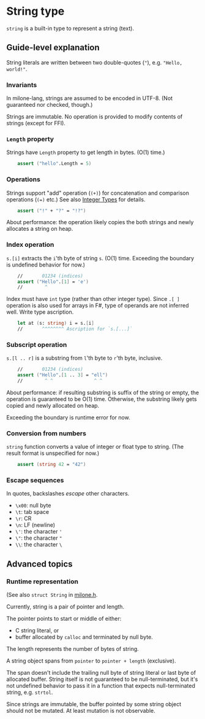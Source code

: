 # String type

`string` is a built-in type to represent a string (text).

## Guide-level explanation

String literals are written between two double-quotes (`"`), e.g. `"Hello, world!"`.

### Invariants

In milone-lang, strings are assumed to be encoded in UTF-8. (Not guaranteed nor checked, though.)

Strings are immutable. No operation is provided to modify contents of strings (except for FFI).

### `Length` property

Strings have `Length` property to get length in bytes. (O(1) time.)

```fsharp
    assert ("hello".Length = 5)
```

### Operations

Strings support "add" operation (`(+)`) for concatenation and comparison operations (`(=)` etc.) See also [Integer Types](./integer_types.md) for details.

```fsharp
    assert ("!" + "?" = "!?")
```

About performance: the operation likely copies the both strings and newly allocates a string on heap.

### Index operation

`s.[i]` extracts the `i`'th byte of string `s`. (O(1) time. Exceeding the boundary is undefined behavior for now.)

```fsharp
    //       01234 (indices)
    assert ("Hello".[1] = 'e')
    //        ^
```

Index must have `int` type (rather than other integer type). Since `.[ ]` operation is also used for arrays in F#, type of operands are not inferred well. Write type ascription.

```fsharp
    let at (s: string) i = s.[i]
    //       ^^^^^^^^ Ascription for `s.[...]`
```

### Subscript operation

`s.[l .. r]` is a substring from `l`'th byte to `r`'th byte, inclusive.

```fsharp
    //       01234 (indices)
    assert ("Hello".[1 .. 3] = "ell")
    //        ^ ^               ^ ^
```

About performance: if resulting substring is suffix of the string or empty, the operation is guaranteed to be O(1) time. Otherwise, the substring likely gets copied and newly allocated on heap.

Exceeding the boundary is runtime error for now.

### Conversion from numbers

`string` function converts a value of integer or float type to string. (The result format is unspecified for now.)

```fsharp
    assert (string 42 = "42")
```

### Escape sequences

In quotes, backslashes *escape* other characters.

- `\x00`: null byte
- `\t`: tab space
- `\r`: CR
- `\n`: LF (newline)
- `\'`: the character `'`
- `\"`: the character `"`
- `\\`: the character `\`

## Advanced topics

### Runtime representation

(See also `struct String` in [milone.h](../../runtime/milone.h).

Currently, string is a pair of pointer and length.

The pointer points to start or middle of either:

- C string literal, or
- buffer allocated by `calloc` and terminated by null byte.

The length represents the number of bytes of string.

A string object spans from `pointer` to `pointer + length` (exclusive).

The span doesn't include the trailing null byte of string literal or last byte of allocated buffer. String itself is not guaranteed to be null-terminated, but it's not undefined behavior to pass it in a function that expects null-terminated string, e.g. `strtol`.

Since strings are immutable, the buffer pointed by some string object should not be mutated. At least mutation is not observable.
